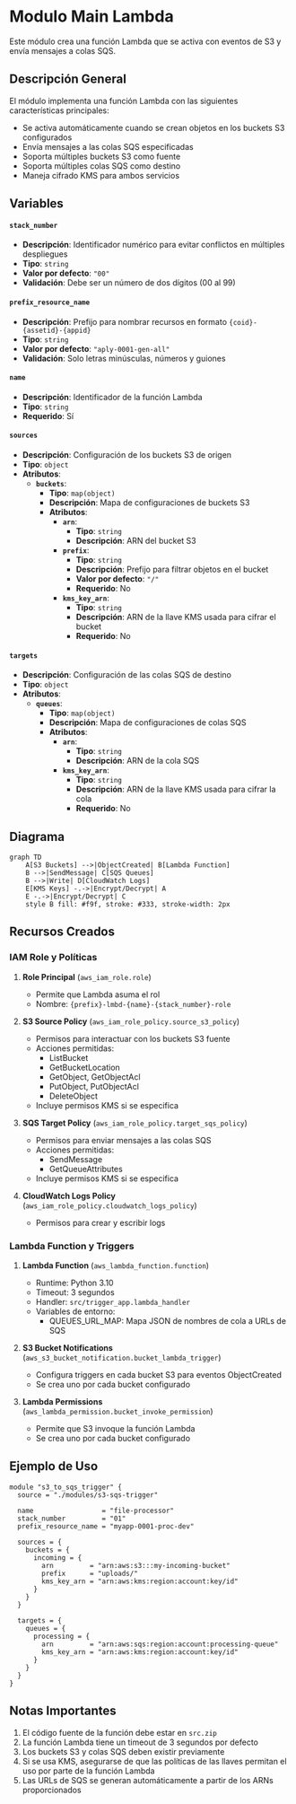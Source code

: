# Modulo Main Lambda

Este módulo crea una función Lambda que se activa con eventos de S3 y envía mensajes a colas SQS.

## Descripción General

El módulo implementa una función Lambda con las siguientes características principales:

- Se activa automáticamente cuando se crean objetos en los buckets S3 configurados
- Envía mensajes a las colas SQS especificadas
- Soporta múltiples buckets S3 como fuente
- Soporta múltiples colas SQS como destino
- Maneja cifrado KMS para ambos servicios

## Variables

#### `stack_number`

- **Descripción**: Identificador numérico para evitar conflictos en múltiples despliegues
- **Tipo**: `string`
- **Valor por defecto**: `"00"`
- **Validación**: Debe ser un número de dos dígitos (00 al 99)

#### `prefix_resource_name`

- **Descripción**: Prefijo para nombrar recursos en formato `{coid}-{assetid}-{appid}`
- **Tipo**: `string`
- **Valor por defecto**: `"aply-0001-gen-all"`
- **Validación**: Solo letras minúsculas, números y guiones

#### `name`

- **Descripción**: Identificador de la función Lambda
- **Tipo**: `string`
- **Requerido**: Sí

#### `sources`

- **Descripción**: Configuración de los buckets S3 de origen
- **Tipo**: `object`
- **Atributos**:
    - **`buckets`**:
        - **Tipo**: `map(object)`
        - **Descripción**: Mapa de configuraciones de buckets S3
        - **Atributos**:
            - **`arn`**:
                - **Tipo**: `string`
                - **Descripción**: ARN del bucket S3
            - **`prefix`**:
                - **Tipo**: `string`
                - **Descripción**: Prefijo para filtrar objetos en el bucket
                - **Valor por defecto**: `"/"`
                - **Requerido**: No
            - **`kms_key_arn`**:
                - **Tipo**: `string`
                - **Descripción**: ARN de la llave KMS usada para cifrar el bucket
                - **Requerido**: No

#### `targets`

- **Descripción**: Configuración de las colas SQS de destino
- **Tipo**: `object`
- **Atributos**:
    - **`queues`**:
        - **Tipo**: `map(object)`
        - **Descripción**: Mapa de configuraciones de colas SQS
        - **Atributos**:
            - **`arn`**:
                - **Tipo**: `string`
                - **Descripción**: ARN de la cola SQS
            - **`kms_key_arn`**:
                - **Tipo**: `string`
                - **Descripción**: ARN de la llave KMS usada para cifrar la cola
                - **Requerido**: No

## Diagrama

```mermaid
graph TD
    A[S3 Buckets] -->|ObjectCreated| B[Lambda Function]
    B -->|SendMessage| C[SQS Queues]
    B -->|Write| D[CloudWatch Logs]
    E[KMS Keys] -.->|Encrypt/Decrypt| A
    E -.->|Encrypt/Decrypt| C
    style B fill: #f9f, stroke: #333, stroke-width: 2px
```

## Recursos Creados

### IAM Role y Políticas

1. **Role Principal** (`aws_iam_role.role`)
    - Permite que Lambda asuma el rol
    - Nombre: `{prefix}-lmbd-{name}-{stack_number}-role`

2. **S3 Source Policy** (`aws_iam_role_policy.source_s3_policy`)
    - Permisos para interactuar con los buckets S3 fuente
    - Acciones permitidas:
        - ListBucket
        - GetBucketLocation
        - GetObject, GetObjectAcl
        - PutObject, PutObjectAcl
        - DeleteObject
    - Incluye permisos KMS si se especifica

3. **SQS Target Policy** (`aws_iam_role_policy.target_sqs_policy`)
    - Permisos para enviar mensajes a las colas SQS
    - Acciones permitidas:
        - SendMessage
        - GetQueueAttributes
    - Incluye permisos KMS si se especifica

4. **CloudWatch Logs Policy** (`aws_iam_role_policy.cloudwatch_logs_policy`)
    - Permisos para crear y escribir logs

### Lambda Function y Triggers

1. **Lambda Function** (`aws_lambda_function.function`)
    - Runtime: Python 3.10
    - Timeout: 3 segundos
    - Handler: `src/trigger_app.lambda_handler`
    - Variables de entorno:
        - QUEUES_URL_MAP: Mapa JSON de nombres de cola a URLs de SQS

2. **S3 Bucket Notifications** (`aws_s3_bucket_notification.bucket_lambda_trigger`)
    - Configura triggers en cada bucket S3 para eventos ObjectCreated
    - Se crea uno por cada bucket configurado

3. **Lambda Permissions** (`aws_lambda_permission.bucket_invoke_permission`)
    - Permite que S3 invoque la función Lambda
    - Se crea uno por cada bucket configurado

## Ejemplo de Uso

```hcl
module "s3_to_sqs_trigger" {
  source = "./modules/s3-sqs-trigger"

  name                 = "file-processor"
  stack_number         = "01"
  prefix_resource_name = "myapp-0001-proc-dev"

  sources = {
    buckets = {
      incoming = {
        arn         = "arn:aws:s3:::my-incoming-bucket"
        prefix      = "uploads/"
        kms_key_arn = "arn:aws:kms:region:account:key/id"
      }
    }
  }

  targets = {
    queues = {
      processing = {
        arn         = "arn:aws:sqs:region:account:processing-queue"
        kms_key_arn = "arn:aws:kms:region:account:key/id"
      }
    }
  }
}
```

## Notas Importantes

1. El código fuente de la función debe estar en `src.zip`
2. La función Lambda tiene un timeout de 3 segundos por defecto
3. Los buckets S3 y colas SQS deben existir previamente
4. Si se usa KMS, asegurarse de que las políticas de las llaves permitan el uso por parte de la función Lambda
5. Las URLs de SQS se generan automáticamente a partir de los ARNs proporcionados


